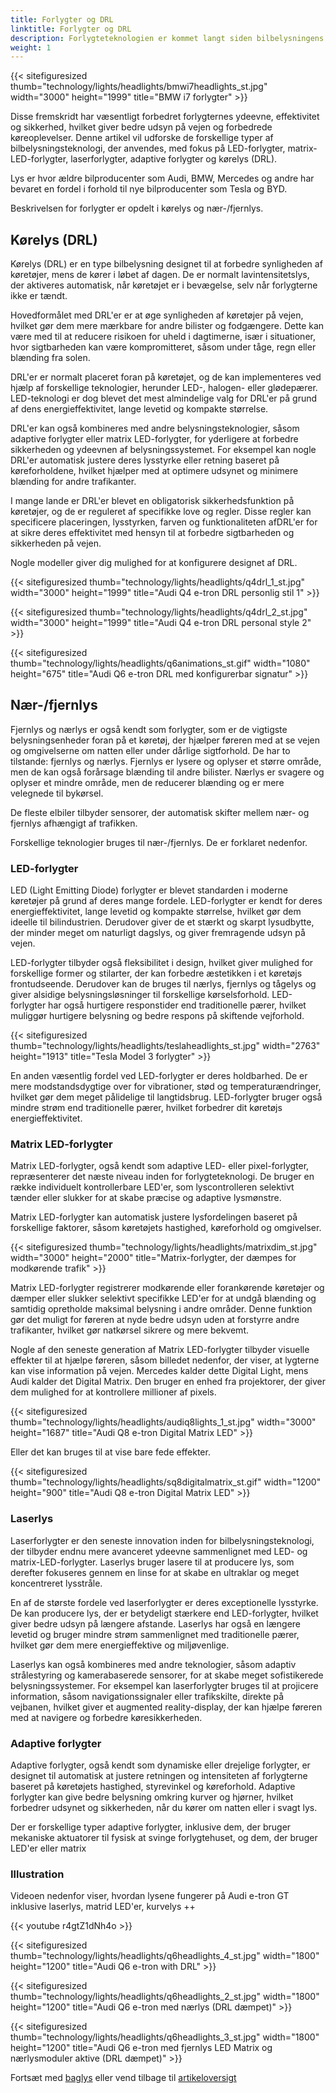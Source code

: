 ```yaml
---
title: Forlygter og DRL
linktitle: Forlygter og DRL
description: Forlygteteknologien er kommet langt siden bilbelysningens tidlige dage og har udviklet sig fra grundlæggende glødepærer til sofistikerede LED-, matrix-LED- og laserforlygter.
weight: 1
---
```

<!-- markdownlint-disable MD033 -->
{{< sitefiguresized thumb="technology/lights/headlights/bmwi7headlights_st.jpg" width="3000" height="1999" title="BMW i7 forlygter" >}}

Disse fremskridt har væsentligt forbedret forlygternes ydeevne, effektivitet og sikkerhed, hvilket giver bedre udsyn på vejen og forbedrede køreoplevelser. Denne artikel vil udforske de forskellige typer af bilbelysningsteknologi, der anvendes, med fokus på LED-forlygter, matrix-LED-forlygter, laserforlygter, adaptive forlygter og kørelys (DRL).

Lys er hvor ældre bilproducenter som Audi, BMW, Mercedes og andre har bevaret en fordel i forhold til nye bilproducenter som Tesla og BYD.

Beskrivelsen for forlygter er opdelt i kørelys og nær-/fjernlys.

## Kørelys (DRL)

Kørelys (DRL) er en type bilbelysning designet til at forbedre synligheden af ​​køretøjer, mens de kører i løbet af dagen. De er normalt lavintensitetslys, der aktiveres automatisk, når køretøjet er i bevægelse, selv når forlygterne ikke er tændt.

Hovedformålet med DRL'er er at øge synligheden af ​​køretøjer på vejen, hvilket gør dem mere mærkbare for andre bilister og fodgængere. Dette kan være med til at reducere risikoen for uheld i dagtimerne, især i situationer, hvor sigtbarheden kan være kompromitteret, såsom under tåge, regn eller blænding fra solen.

DRL'er er normalt placeret foran på køretøjet, og de kan implementeres ved hjælp af forskellige teknologier, herunder LED-, halogen- eller glødepærer. LED-teknologi er dog blevet det mest almindelige valg for DRL'er på grund af dens energieffektivitet, lange levetid og kompakte størrelse.

DRL'er kan også kombineres med andre belysningsteknologier, såsom adaptive forlygter eller matrix LED-forlygter, for yderligere at forbedre sikkerheden og ydeevnen af ​​belysningssystemet. For eksempel kan nogle DRL'er automatisk justere deres lysstyrke eller retning baseret på køreforholdene, hvilket hjælper med at optimere udsynet og minimere blænding for andre trafikanter.

I mange lande er DRL'er blevet en obligatorisk sikkerhedsfunktion på køretøjer, og de er reguleret af specifikke love og regler. Disse regler kan specificere placeringen, lysstyrken, farven og funktionaliteten af ​​DRL'er for at sikre deres effektivitet med hensyn til at forbedre sigtbarheden og sikkerheden på vejen.

Nogle modeller giver dig mulighed for at konfigurere designet af DRL.

{{< sitefiguresized thumb="technology/lights/headlights/q4drl_1_st.jpg" width="3000" height="1999" title="Audi Q4 e-tron DRL personlig stil 1" >}}

{{< sitefiguresized thumb="technology/lights/headlights/q4drl_2_st.jpg" width="3000" height="1999" title="Audi Q4 e-tron DRL personal style 2" >}}

{{< sitefiguresized thumb="technology/lights/headlights/q6animations_st.gif" width="1080" height="675" title="Audi Q6 e-tron DRL med konfigurerbar signatur" >}}
## Nær-/fjernlys

Fjernlys og nærlys er også kendt som forlygter, som er de vigtigste belysningsenheder foran på et køretøj, der hjælper føreren med at se vejen og omgivelserne om natten eller under dårlige sigtforhold. De har to tilstande: fjernlys og nærlys. Fjernlys er lysere og oplyser et større område, men de kan også forårsage blænding til andre bilister. Nærlys er svagere og oplyser et mindre område, men de reducerer blænding og er mere velegnede til bykørsel.

De fleste elbiler tilbyder sensorer, der automatisk skifter mellem nær- og fjernlys afhængigt af trafikken.

Forskellige teknologier bruges til nær-/fjernlys. De er forklaret nedenfor.

### LED-forlygter

LED (Light Emitting Diode) forlygter er blevet standarden i moderne køretøjer på grund af deres mange fordele. LED-forlygter er kendt for deres energieffektivitet, lange levetid og kompakte størrelse, hvilket gør dem ideelle til bilindustrien. Derudover giver de et stærkt og skarpt lysudbytte, der minder meget om naturligt dagslys, og giver fremragende udsyn på vejen.

LED-forlygter tilbyder også fleksibilitet i design, hvilket giver mulighed for forskellige former og stilarter, der kan forbedre æstetikken i et køretøjs frontudseende. Derudover kan de bruges til nærlys, fjernlys og tågelys og giver alsidige belysningsløsninger til forskellige kørselsforhold. LED-forlygter har også hurtigere responstider end traditionelle pærer, hvilket muliggør hurtigere belysning og bedre respons på skiftende vejforhold.

{{< sitefiguresized thumb="technology/lights/headlights/teslaheadlights_st.jpg" width="2763" height="1913" title="Tesla Model 3 forlygter" >}}

En anden væsentlig fordel ved LED-forlygter er deres holdbarhed. De er mere modstandsdygtige over for vibrationer, stød og temperaturændringer, hvilket gør dem meget pålidelige til langtidsbrug. LED-forlygter bruger også mindre strøm end traditionelle pærer, hvilket forbedrer dit køretøjs energieffektivitet.

### Matrix LED-forlygter

Matrix LED-forlygter, også kendt som adaptive LED- eller pixel-forlygter, repræsenterer det næste niveau inden for forlygteteknologi. De bruger en række individuelt kontrollerbare LED'er, som lyscontrolleren selektivt tænder eller slukker for at skabe præcise og adaptive lysmønstre.

Matrix LED-forlygter kan automatisk justere lysfordelingen baseret på forskellige faktorer, såsom køretøjets hastighed, køreforhold og omgivelser.

{{< sitefiguresized thumb="technology/lights/headlights/matrixdim_st.jpg" width="3000" height="2000" title="Matrix-forlygter, der dæmpes for modkørende trafik" >}}

Matrix LED-forlygter registrerer modkørende eller forankørende køretøjer og dæmper eller slukker selektivt specifikke LED'er for at undgå blænding og samtidig opretholde maksimal belysning i andre områder. Denne funktion gør det muligt for føreren at nyde bedre udsyn uden at forstyrre andre trafikanter, hvilket gør natkørsel sikrere og mere bekvemt.

Nogle af den seneste generation af Matrix LED-forlygter tilbyder visuelle effekter til at hjælpe føreren, såsom billedet nedenfor, der viser, at lygterne kan vise information på vejen. Mercedes kalder dette Digital Light, mens Audi kalder det Digital Matrix. Den bruger en enhed fra projektorer, der giver dem mulighed for at kontrollere millioner af pixels.

{{< sitefiguresized thumb="technology/lights/headlights/audiq8lights_1_st.jpg" width="3000" height="1687" title="Audi Q8 e-tron Digital Matrix LED" >}}

Eller det kan bruges til at vise bare fede effekter.

{{< sitefiguresized thumb="technology/lights/headlights/sq8digitalmatrix_st.gif" width="1200" height="900" title="Audi Q8 e-tron Digital Matrix LED" >}}
### Laserlys

Laserforlygter er den seneste innovation inden for bilbelysningsteknologi, der tilbyder endnu mere avanceret ydeevne sammenlignet med LED- og matrix-LED-forlygter. Laserlys bruger lasere til at producere lys, som derefter fokuseres gennem en linse for at skabe en ultraklar og meget koncentreret lysstråle.

En af de største fordele ved laserforlygter er deres exceptionelle lysstyrke. De kan producere lys, der er betydeligt stærkere end LED-forlygter, hvilket giver bedre udsyn på længere afstande. Laserlys har også en længere levetid og bruger mindre strøm sammenlignet med traditionelle pærer, hvilket gør dem mere energieffektive og miljøvenlige.

Laserlys kan også kombineres med andre teknologier, såsom adaptiv strålestyring og kamerabaserede sensorer, for at skabe meget sofistikerede belysningssystemer. For eksempel kan laserforlygter bruges til at projicere information, såsom navigationssignaler eller trafikskilte, direkte på vejbanen, hvilket giver et augmented reality-display, der kan hjælpe føreren med at navigere og forbedre køresikkerheden.

### Adaptive forlygter

Adaptive forlygter, også kendt som dynamiske eller drejelige forlygter, er designet til automatisk at justere retningen og intensiteten af ​​forlygterne baseret på køretøjets hastighed, styrevinkel og køreforhold. Adaptive forlygter kan give bedre belysning omkring kurver og hjørner, hvilket forbedrer udsynet og sikkerheden, når du kører om natten eller i svagt lys.

Der er forskellige typer adaptive forlygter, inklusive dem, der bruger mekaniske aktuatorer til fysisk at svinge forlygtehuset, og dem, der bruger LED'er eller matrix

### Illustration

Videoen nedenfor viser, hvordan lysene fungerer på Audi e-tron GT inklusive laserlys, matrid LED'er, kurvelys ++

{{< youtube r4gtZ1dNh4o >}}

{{< sitefiguresized thumb="technology/lights/headlights/q6headlights_4_st.jpg" width="1800" height="1200" title="Audi Q6 e-tron with DRL" >}}

{{< sitefiguresized thumb="technology/lights/headlights/q6headlights_2_st.jpg" width="1800" height="1200" title="Audi Q6 e-tron med nærlys (DRL dæmpet)" >}}

{{< sitefiguresized thumb="technology/lights/headlights/q6headlights_3_st.jpg" width="1800" height="1200" title="Audi Q6 e-tron med fjernlys LED Matrix og nærlysmoduler aktive (DRL dæmpet)" >}}

Fortsæt med [baglys](../baglys/) eller vend tilbage til [artikeloversigt](../)

